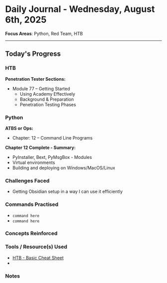 # Daily Journal - Wednesday, August 6th, 2025

**Focus Areas**: Python, Red Team, HTB

---

## Today's Progress

### HTB  

**Penetration Tester Sections:**

- Module 77 – Getting Started
  - Using Academy Effectively
  - Background & Preparation
  - Penetration Testing Phases

### Python

**ATBS or Ops:**  

- Chapter: 12 – Command Line Programs  

**Chapter 12 Complete - Summary:**

- PyInstaller, Bext, PyMsgBox - Modules
- Virtual environments
- Building and deploying on Windows/MacOS/Linux

### Challenges Faced

- Getting Obsidian setup in a way I can use it efficiently

### Commands Practised

- `command here`
- `command here`

### Concepts Reinforced

### Tools / Resource(s) Used

- [HTB - Basic Cheat Sheet](assets/Getting_Started_Module_Cheat_Sheet.pdf)
- 

### Notes
